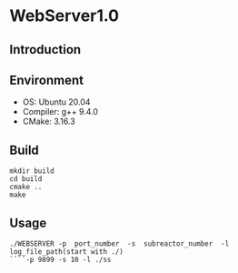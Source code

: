 # WebServer1.0

## Introduction

## Environment

- OS: Ubuntu 20.04
- Compiler: g++ 9.4.0
- CMake:  3.16.3

## Build
````
mkdir build
cd build
cmake ..
make
````
## Usage
````
./WEBSERVER -p  port_number  -s  subreactor_number  -l  log_file_path(start with ./)
````-p 9899 -s 10 -l ./ss